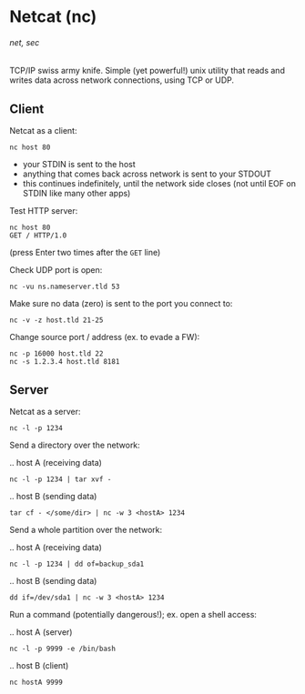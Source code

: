# Netcat (nc)
###### net, sec

TCP/IP swiss army knife. Simple (yet powerful!) unix utility that reads and writes data across network connections, using TCP or UDP.

## Client

Netcat as a client:

    nc host 80

* your STDIN is sent to the host
* anything that comes back across network is sent to your STDOUT
* this continues indefinitely, until the network side closes (not until EOF on STDIN like many other apps)

Test HTTP server:

    nc host 80
    GET / HTTP/1.0

(press Enter two times after the `GET` line)

Check UDP port is open:

    nc -vu ns.nameserver.tld 53
    
Make sure no data (zero) is sent to the port you connect to:

    nc -v -z host.tld 21-25
    
Change source port / address (ex. to evade a FW):

    nc -p 16000 host.tld 22
    nc -s 1.2.3.4 host.tld 8181
    
## Server

Netcat as a server:

    nc -l -p 1234

Send a directory over the network:

.. host A (receiving data)

    nc -l -p 1234 | tar xvf -

.. host B (sending data)

    tar cf - </some/dir> | nc -w 3 <hostA> 1234

Send a whole partition over the network:

.. host A (receiving data)

    nc -l -p 1234 | dd of=backup_sda1

.. host B (sending data)

    dd if=/dev/sda1 | nc -w 3 <hostA> 1234

Run a command (potentially dangerous!); ex. open a shell access:

.. host A (server)

    nc -l -p 9999 -e /bin/bash
    
.. host B (client)

    nc hostA 9999
